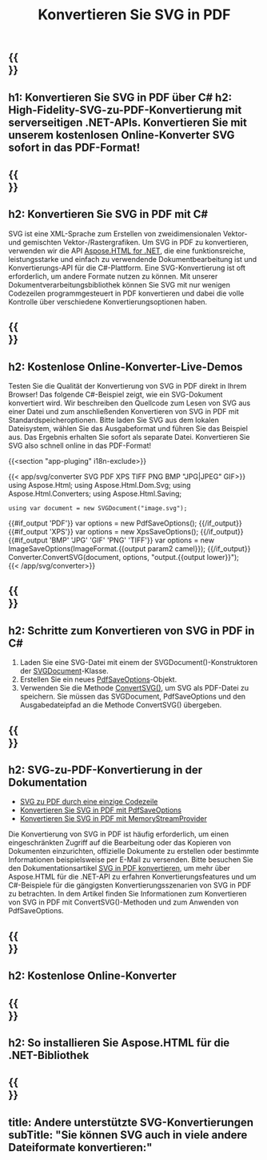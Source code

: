 ﻿---
translation: true
template: /templates/_template-conversion-child.md
title: Konvertieren Sie SVG in PDF
description: Konvertieren Sie SVG in PDF mit C#. SVG als PDF in C#-Code speichern. Probieren Sie den Online-SVG-zu-PDF-Konverter kostenlos aus!
url: /net/conversion/svg-to-pdf/
family: html
platformtag: net
feature: conversion
informat: SVG
outformat: PDF
otherformats: XPS GIF JPEG PNG TIFF BMP
---

{{<section banner>}}
---
h1: Konvertieren Sie SVG in PDF über C#
h2: High-Fidelity-SVG-zu-PDF-Konvertierung mit serverseitigen .NET-APIs. Konvertieren Sie mit unserem kostenlosen Online-Konverter SVG sofort in das PDF-Format!
---

{{<section overview>}}
---
h2: Konvertieren Sie SVG in PDF mit C#
---

SVG ist eine XML-Sprache zum Erstellen von zweidimensionalen Vektor- und gemischten Vektor-/Rastergrafiken. Um SVG in PDF zu konvertieren, verwenden wir die API [Aspose.HTML for .NET](https://products.aspose.com/html/net/), die eine funktionsreiche, leistungsstarke und einfach zu verwendende Dokumentbearbeitung ist und Konvertierungs-API für die C#-Plattform. Eine SVG-Konvertierung ist oft erforderlich, um andere Formate nutzen zu können. Mit unserer Dokumentverarbeitungsbibliothek können Sie SVG mit nur wenigen Codezeilen programmgesteuert in PDF konvertieren und dabei die volle Kontrolle über verschiedene Konvertierungsoptionen haben.

{{<section demos>}}
---
h2: Kostenlose Online-Konverter-Live-Demos
---

Testen Sie die Qualität der Konvertierung von SVG in PDF direkt in Ihrem Browser! Das folgende C#-Beispiel zeigt, wie ein SVG-Dokument konvertiert wird. Wir beschreiben den Quellcode zum Lesen von SVG aus einer Datei und zum anschließenden Konvertieren von SVG in PDF mit Standardspeicheroptionen. Bitte laden Sie SVG aus dem lokalen Dateisystem, wählen Sie das Ausgabeformat und führen Sie das Beispiel aus. Das Ergebnis erhalten Sie sofort als separate Datei. Konvertieren Sie SVG also schnell online in das PDF-Format!

{{<section "app-pluging" i18n-exclude>}}

{{< app/svg/converter SVG PDF  XPS TIFF PNG BMP "JPG|JPEG" GIF>}}
using Aspose.Html;
using Aspose.Html.Dom.Svg;
using Aspose.Html.Converters;
using Aspose.Html.Saving;

    using var document = new SVGDocument("image.svg");
{{#if_output 'PDF'}}
    var options = new PdfSaveOptions();
{{/if_output}}
{{#if_output 'XPS'}}
    var options = new XpsSaveOptions();
{{/if_output}}
{{#if_output 'BMP' 'JPG' 'GIF' 'PNG' 'TIFF'}}
    var options = new ImageSaveOptions(ImageFormat.{{output param2 camel}});
{{/if_output}}
    Converter.ConvertSVG(document, options, "output.{{output lower}}");   
{{< /app/svg/converter>}}


{{<section steps>}}
---
h2: Schritte zum Konvertieren von SVG in PDF in C#
---
1. Laden Sie eine SVG-Datei mit einem der SVGDocument()-Konstruktoren der [SVGDocument](https://reference.aspose.com/html/net/aspose.html.dom.svg/svgdocument/)-Klasse.
1. Erstellen Sie ein neues [PdfSaveOptions](https://reference.aspose.com/html/net/aspose.html.saving/pdfsaveoptions/)-Objekt.
1. Verwenden Sie die Methode [ConvertSVG()](https://reference.aspose.com/html/net/aspose.html.converters.converter/convertsvg/methods/3), um SVG als PDF-Datei zu speichern. Sie müssen das SVGDocument, PdfSaveOptions und den Ausgabedateipfad an die Methode ConvertSVG() übergeben.

{{<section documentation>}}
---
h2: SVG-zu-PDF-Konvertierung in der Dokumentation
---

  - <a href="https://docs.aspose.com/html/net/converting-between-formats/svg-to-pdf/#svg-to-pdf-durch-eine-einzelne-codezeile " target="_blank">SVG zu PDF durch eine einzige Codezeile</a>
  - <a href="https://docs.aspose.com/html/net/converting-between-formats/svg-to-pdf/#convert-svg-to-pdf-using-pdfsaveoptions" target="_blank" >Konvertieren Sie SVG in PDF mit PdfSaveOptions</a>
  - <a href="https://docs.aspose.com/html/net/converting-between-formats/svg-to-pdf/#output-stream-providers" target="_blank">Konvertieren Sie SVG in PDF mit MemoryStreamProvider</a>

Die Konvertierung von SVG in PDF ist häufig erforderlich, um einen eingeschränkten Zugriff auf die Bearbeitung oder das Kopieren von Dokumenten einzurichten, offizielle Dokumente zu erstellen oder bestimmte Informationen beispielsweise per E-Mail zu versenden. Bitte besuchen Sie den Dokumentationsartikel [SVG in PDF konvertieren](https://docs.aspose.com/html/net/converting-between-formats/svg-to-pdf/), um mehr über Aspose.HTML für die .NET-API zu erfahren Konvertierungsfeatures und um C#-Beispiele für die gängigsten Konvertierungsszenarien von SVG in PDF zu betrachten. In dem Artikel finden Sie Informationen zum Konvertieren von SVG in PDF mit ConvertSVG()-Methoden und zum Anwenden von PdfSaveOptions.

{{<section online-converters>}}
---
h2: Kostenlose Online-Konverter
---

{{<section get-started>}}
---
h2: So installieren Sie Aspose.HTML für die .NET-Bibliothek
---

{{<section other-conversions>}}
---
title: Andere unterstützte SVG-Konvertierungen
subTitle: "Sie können SVG auch in viele andere Dateiformate konvertieren:"
---